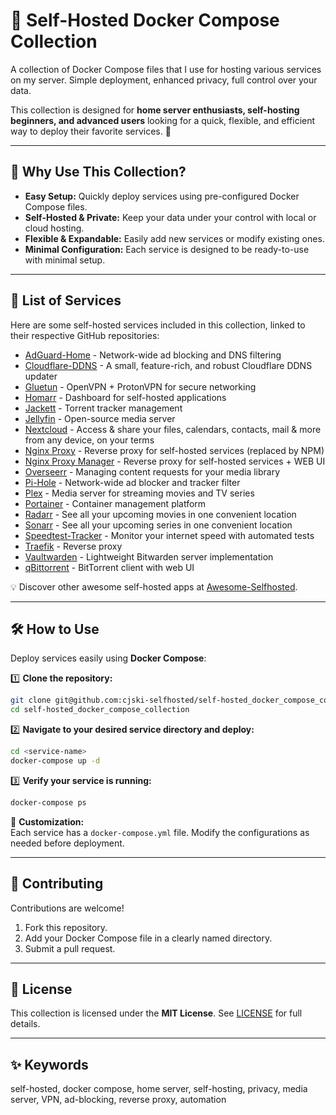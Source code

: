 # 🐳 Self-Hosted Docker Compose Collection

A collection of Docker Compose files that I use for hosting various services on my server. Simple deployment, enhanced privacy, full control over your data.

This collection is designed for **home server enthusiasts, self-hosting beginners, and advanced users** looking for a quick, flexible, and efficient way to deploy their favorite services. 🚀

---

## 🚀 Why Use This Collection?

- **Easy Setup:** Quickly deploy services using pre-configured Docker Compose files.
- **Self-Hosted & Private:** Keep your data under your control with local or cloud hosting.
- **Flexible & Expandable:** Easily add new services or modify existing ones.
- **Minimal Configuration:** Each service is designed to be ready-to-use with minimal setup.

---

## 📜 List of Services

Here are some self-hosted services included in this collection, linked to their respective GitHub repositories:

* [AdGuard-Home](https://github.com/AdguardTeam/AdGuardHome) - Network-wide ad blocking and DNS filtering
* [Cloudflare-DDNS](https://github.com/favonia/cloudflare-ddns) - A small, feature-rich, and robust Cloudflare DDNS updater
* [Gluetun](https://github.com/qdm12/gluetun) - OpenVPN + ProtonVPN for secure networking
* [Homarr](https://github.com/homarr-labs/homarr) - Dashboard for self-hosted applications
* [Jackett](https://github.com/linuxserver/docker-jackett) - Torrent tracker management
* [Jellyfin](https://github.com/jellyfin/jellyfin) - Open-source media server
* [Nextcloud](https://github.com/nextcloud/docker) - Access & share your files, calendars, contacts, mail & more from any device, on your terms
* [Nginx Proxy](https://github.com/nginx-proxy/nginx-proxy) - Reverse proxy for self-hosted services (replaced by NPM)
* [Nginx Proxy Manager](https://github.com/NginxProxyManager/nginx-proxy-manager) - Reverse proxy for self-hosted services + WEB UI
* [Overseerr](https://github.com/linuxserver/docker-overseerr) - Managing content requests for your media library
* [Pi-Hole](https://github.com/pi-hole/pi-hole) - Network-wide ad blocker and tracker filter
* [Plex](https://github.com/linuxserver/docker-plex) - Media server for streaming movies and TV series
* [Portainer](https://github.com/portainer/portainer) - Container management platform
* [Radarr](https://github.com/linuxserver/docker-radarr) - See all your upcoming movies in one convenient location
* [Sonarr](https://github.com/linuxserver/docker-sonarr) - See all your upcoming series in one convenient location
* [Speedtest-Tracker](https://github.com/linuxserver/docker-speedtest-tracker) - Monitor your internet speed with automated tests
* [Traefik](https://github.com/traefik/traefik) - Reverse proxy
* [Vaultwarden](https://github.com/dani-garcia/vaultwarden) - Lightweight Bitwarden server implementation
* [qBittorrent](https://github.com/linuxserver/docker-qbittorrent) - BitTorrent client with web UI

💡 Discover other awesome self-hosted apps at [Awesome-Selfhosted](https://github.com/awesome-selfhosted/awesome-selfhosted).

---

## 🛠 How to Use

Deploy services easily using **Docker Compose**:

1️⃣ **Clone the repository:**

```bash
git clone git@github.com:cjski-selfhosted/self-hosted_docker_compose_collection.git
cd self-hosted_docker_compose_collection
```

2️⃣ **Navigate to your desired service directory and deploy:**

```bash
cd <service-name>
docker-compose up -d
```

3️⃣ **Verify your service is running:**

```bash
docker-compose ps
```

🔧 **Customization:**  
Each service has a `docker-compose.yml` file. Modify the configurations as needed before deployment.

---

## 🤝 Contributing

Contributions are welcome!

1. Fork this repository.
2. Add your Docker Compose file in a clearly named directory.
3. Submit a pull request.

---

## 📄 License

This collection is licensed under the **MIT License**. See [LICENSE](LICENSE) for full details.

---

## ✨ Keywords 

self-hosted, docker compose, home server, self-hosting, privacy, media server, VPN, ad-blocking, reverse proxy, automation